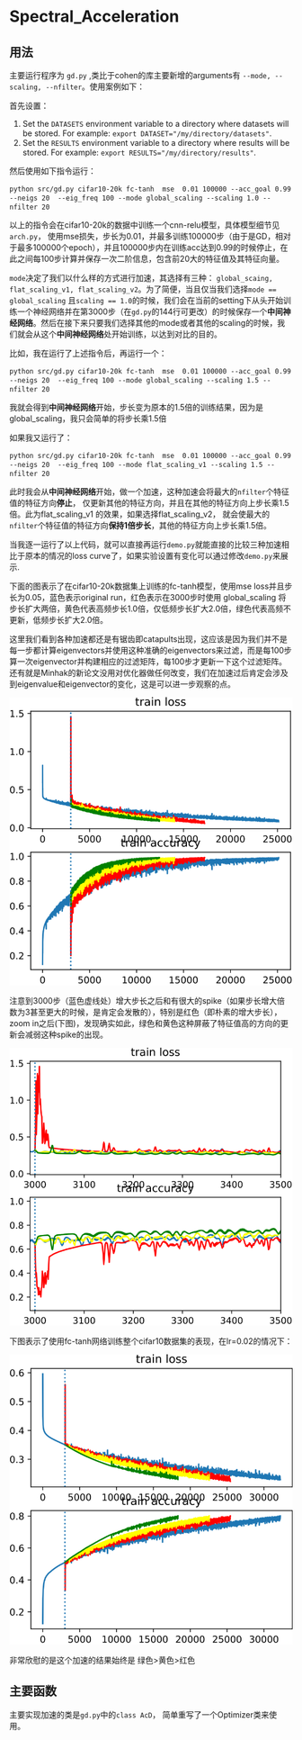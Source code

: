 # Spectral_Acceleration

## 用法
主要运行程序为 `gd.py` ,类比于cohen的库主要新增的arguments有 `--mode, --scaling, --nfilter`。使用案例如下：

首先设置：
1. Set the `DATASETS` environment variable to a directory where datasets will be stored.
 For example: `export DATASET="/my/directory/datasets"`.
2. Set the `RESULTS` environment variable to a directory where results will be stored.
 For example: `export RESULTS="/my/directory/results"`.
 
 然后使用如下指令运行：

```
python src/gd.py cifar10-20k fc-tanh  mse  0.01 100000 --acc_goal 0.99 --neigs 20  --eig_freq 100 --mode global_scaling --scaling 1.0 --nfilter 20
``` 
以上的指令会在cifar10-20k的数据中训练一个cnn-relu模型，具体模型细节见`arch.py`， 使用mse损失，步长为0.01，并最多训练100000步（由于是GD，相对于最多100000个epoch），并且100000步内在训练acc达到0.99的时候停止，在此之间每100步计算并保存一次二阶信息，包含前20大的特征值及其特征向量。

`mode`决定了我们以什么样的方式进行加速，其选择有三种： `global_scaing, flat_scaling_v1, flat_scaling_v2`。为了简便，当且仅当我们选择`mode == global_scaling` 且`scaling == 1.0`的时候，我们会在当前的setting下从头开始训练一个神经网络并在第3000步（在`gd.py`的144行可更改）的时候保存一个**中间神经网络**。然后在接下来只要我们选择其他的mode或者其他的scaling的时候，我们就会从这个**中间神经网络**处开始训练，以达到对比的目的。

比如，我在运行了上述指令后，再运行一个：
```
python src/gd.py cifar10-20k fc-tanh  mse  0.01 100000 --acc_goal 0.99 --neigs 20  --eig_freq 100 --mode global_scaling --scaling 1.5 --nfilter 20
``` 
我就会得到**中间神经网络**开始，步长变为原本的1.5倍的训练结果，因为是global_scaling，我只会简单的将步长乘1.5倍

如果我又运行了：
```
python src/gd.py cifar10-20k fc-tanh  mse  0.01 100000 --acc_goal 0.99 --neigs 20  --eig_freq 100 --mode flat_scaling_v1 --scaling 1.5 --nfilter 20
``` 
此时我会从**中间神经网络**开始，做一个加速，这种加速会将最大的`nfilter`个特征值的特征方向**停止**， 仅更新其他的特征方向，并且在其他的特征方向上步长乘1.5倍。此为flat_scaling_v1 的效果，如果选择flat_scaling_v2， 就会使最大的`nfilter`个特征值的特征方向**保持1倍步长**，其他的特征方向上步长乘1.5倍。

当我逐一运行了以上代码，就可以直接再运行`demo.py`就能直接的比较三种加速相比于原本的情况的loss curve了，如果实验设置有变化可以通过修改`demo.py`来展示.

下面的图表示了在cifar10-20k数据集上训练的fc-tanh模型，使用mse loss并且步长为0.05，蓝色表示original run，红色表示在3000步时使用 global_scaling 将步长扩大两倍，黄色代表高频步长1.0倍，仅低频步长扩大2.0倍，绿色代表高频不更新，低频步长扩大2.0倍。

这里我们看到各种加速都还是有锯齿即catapults出现，这应该是因为我们并不是每一步都计算eigenvectors并使用这种准确的eigenvectors来过滤，而是每100步算一次eigenvector并构建相应的过滤矩阵，每100步才更新一下这个过滤矩阵。还有就是Minhak的新论文没用对优化器做任何改变，我们在加速过后肯定会涉及到eigenvalue和eigenvector的变化，这是可以进一步观察的点。

![Minion](comparation_2.0_top20.svg)

注意到3000步（蓝色虚线处）增大步长之后和有很大的spike（如果步长增大倍数为3甚至更大的时候，是肯定会发散的），特别是红色（即朴素的增大步长），zoom in之后(下图)，发现确实如此，绿色和黄色这种屏蔽了特征值高的方向的更新会减弱这种spike的出现。


![Minion](comparation_2.0_top20_zoom_in.svg)

下图表示了使用fc-tanh网络训练整个cifar10数据集的表现，在lr=0.02的情况下：

![Minion](comparation_1.5_top20.svg)

非常欣慰的是这个加速的结果始终是 绿色>黄色>红色

## 主要函数

主要实现加速的类是`gd.py`中的`class AcD`， 简单重写了一个Optimizer类来使用。